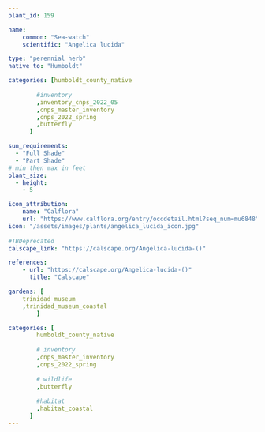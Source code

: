 ```yaml
---
plant_id: 159 

name: 
    common: "Sea-watch" 
    scientific: "Angelica lucida" 

type: "perennial herb"
native_to: "Humboldt"

categories: [humboldt_county_native
        
        #inventory 
        ,inventory_cnps_2022_05
        ,cnps_master_inventory
        ,cnps_2022_spring
        ,butterfly
      ]

sun_requirements:
  - "Full Shade"
  - "Part Shade"
# min then max in feet
plant_size:
  - height: 
    - 5 

icon_attribution: 
    name: "Calflora"
    url: "https://www.calflora.org/entry/occdetail.html?seq_num=mu6848"
icon: "/assets/images/plants/angelica_lucida_icon.jpg"
 
#TBDeprecated
calscape_link: "https://calscape.org/Angelica-lucida-()"

references:
    - url: "https://calscape.org/Angelica-lucida-()"
      title: "Calscape"

gardens: [ 
    trinidad_museum
    ,trinidad_museum_coastal
        ]

categories: [
        humboldt_county_native
        
        # inventory
        ,cnps_master_inventory
        ,cnps_2022_spring
        
        # wildlife
        ,butterfly
    
        #habitat
        ,habitat_coastal
      ]
---
```


